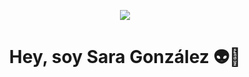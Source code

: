 <p align="center">
  <img src="https://github.com/user-attachments/assets/7e52b19b-413b-4703-99dc-446880fc614e" />
</p>
<h1 align="center">
Hey, soy Sara González 👽🤘
</h1>

<p style="console: 'Arial', sans-serif; font-size: 16px;">

